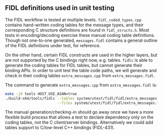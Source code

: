 ## FIDL definitions used in unit testing

The FIDL workflow is tested at multiple levels. `fidl_coded_types.cpp` contains hand-written
coding tables for the message types, and their corresponding C structure definitions are found in
`fidl_structs.h`. Most tests in encoding/decoding exercise these manual coding table definitions.
Though not one-to-one generated, `messages.fidl` contains a general outline of the FIDL definitions
under test, for reference.

On the other hand, certain FIDL constructs are used in the higher layers, but are not supported
by the C bindings right now, e.g. tables. `fidlc` is able to generate the coding tables for FIDL
tables, but cannot generate their binding APIs. In order to unit test the table code paths, we will
generate and check in their coding tables `extra_messages.cpp` from `extra_messages.fidl`.

The command to generate `extra_messages.cpp` from `extra_messages.fidl` is:

```bash
make -j8 tools HOST_USE_ASAN=true
./build-x64/tools/fidlc --tables system/utest/fidl/fidl/extra_messages.cpp \
                        --files system/utest/fidl/fidl/extra_messages.fidl
```

The manual generation/checking-in should go away once we have a more flexible build process that
allows a test to declare dependency only on the coding tables, not the C client/server bindings.
Alternatively we could add tables support to C/low-level C++ bindings (FIDL-431).
